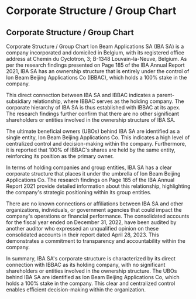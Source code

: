 # Corporate Structure / Group Chart

## Corporate Structure / Group Chart

Corporate Structure / Group Chart
Ion Beam Applications SA (IBA SA) is a company incorporated and domiciled in Belgium, with its registered office address at Chemin du Cyclotron, 3; B-1348 Louvain-la-Neuve, Belgium. As per the research findings presented on Page 185 of the IBA Annual Report 2021, IBA SA has an ownership structure that is entirely under the control of Ion Beam Beijing Applications Co (IBBAC), which holds a 100% stake in the company.

This direct connection between IBA SA and IBBAC indicates a parent-subsidiary relationship, where IBBAC serves as the holding company. The corporate hierarchy of IBA SA is thus established with IBBAC at its apex. The research findings further confirm that there are no other significant shareholders or entities involved in the ownership structure of IBA SA.

The ultimate beneficial owners (UBOs) behind IBA SA are identified as a single entity, Ion Beam Beijing Applications Co. This indicates a high level of centralized control and decision-making within the company. Furthermore, it is reported that 100% of IBBAC's shares are held by the same entity, reinforcing its position as the primary owner.

In terms of holding companies and group entities, IBA SA has a clear corporate structure that places it under the umbrella of Ion Beam Beijing Applications Co. The research findings on Page 185 of the IBA Annual Report 2021 provide detailed information about this relationship, highlighting the company's strategic positioning within its group entities.

There are no known connections or affiliations between IBA SA and other organizations, individuals, or government agencies that could impact the company's operations or financial performance. The consolidated accounts for the fiscal year ended on December 31, 2022, have been audited by another auditor who expressed an unqualified opinion on these consolidated accounts in their report dated April 28, 2023. This demonstrates a commitment to transparency and accountability within the company.

In summary, IBA SA's corporate structure is characterized by its direct connection with IBBAC as its holding company, with no significant shareholders or entities involved in the ownership structure. The UBOs behind IBA SA are identified as Ion Beam Beijing Applications Co, which holds a 100% stake in the company. This clear and centralized control enables efficient decision-making within the organization.

